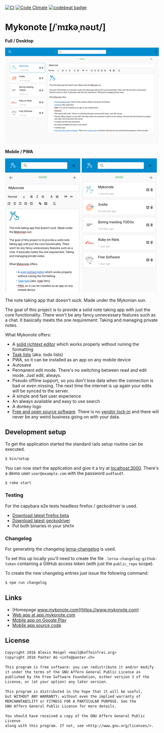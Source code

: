 [![CI](https://github.com/panter/mykonote/actions/workflows/ci.yml/badge.svg)](https://github.com/panter/mykonote/actions/workflows/ci.yml)
[![Code Climate](https://codeclimate.com/github/codeclimate/codeclimate/badges/gpa.svg)](https://codeclimate.com/github/panter/mykonote)
[![codebeat badge](https://codebeat.co/badges/6f0e1968-b451-4cb9-84d9-9cc49c68e64f)](https://codebeat.co/projects/github-com-panter-mykonote-main)

# Mykonote [/ˈmɪkəˌnəʊt/]

**Full / Desktop**

![desktop](screenshot_desktop.png)

**Mobile / PWA**

<p>
  <img src="screenshot_mobile_1.png" alt="mobile note" width="49%" />
  <img src="screenshot_mobile_2.png" alt="mobile list" width="49%" />
</p>

The note taking app that doesn't suck. Made under the Mykonian sun.

The goal of this project is to provide a solid note taking app with just the
core functionality. There won't be any fancy unnecessary features such as a
chat. It basically meets the one requirement: Taking and managing private
notes.

What Mykonote offers:

* A [solid richtext editor](http://quilljs.com/) which works properly without
  ruining the formatting
* [Task lists](https://github.com/koffeinfrei/quill-task-list) (aka. todo
  lists)
* PWA, so it can be installed as an app on any mobile device
* Autosave
* Permanent edit mode. There's no switching between read and edit mode. Just
  edit, always.
* Pseudo offline support, so you don't lose data when the connection is bad or even
  missing. The next time the internet is up again your edits will be synced to
  the server.
* A simple and fast user experience
* An always available and easy to use search
* A donkey logo
* [Free and open source software](https://www.gnu.org/philosophy/free-sw.html).
  There is no [vendor lock-in](https://en.wikipedia.org/wiki/Vendor_lock-in)
  and there will never be any weird business going on with your data.


## Development setup

To get the application started the standard rails setup routine can be
executed.

  ```bash
  $ bin/setup
  ```

You can now start the application and give it a try at
[localhost:3000](http://localhost:3000).
There's a demo user `user@example.com` with the password `asdfasdf`.

  ```bash
  $ rake start
  ```

### Testing

For the capybara e2e tests headless firefox / geckodriver is used.

- [Download latest firefox beta](https://www.mozilla.org/en-US/firefox/channel/desktop/)
- [Download latest geckodriver](https://github.com/mozilla/geckodriver/releases/latest)
- Put both binaries in your `$PATH`

### Changelog

For generating the changelog
[lerna-changelog](https://github.com/lerna/lerna-changelog) is used.

To set this up locally you'll need to create the file
`.lerna-changelog-github-token` containing a GitHub access token (with just the
`public_repo` scope).

To create the new changelog entries just issue the following command:

  ```bash
  $ npm run changelog
  ```

## Links

- [Homepage www.mykonote.com](https://www.mykonote.com)
- [Web app at app.mykonote.com](https://app.mykonote.com)
- [Mobile app on Google
  Play](https://play.google.com/store/apps/details?id=com.mykonote)
- [Mobile app source code](https://github.com/panter/mykonote-app)


## License

    Copyright 2016 Alexis Reigel <mail@koffeinfrei.org>
    Copyright 2016 Panter AG <info@panter.ch>

    This program is free software: you can redistribute it and/or modify
    it under the terms of the GNU Affero General Public License as
    published by the Free Software Foundation, either version 3 of the
    License, or (at your option) any later version.

    This program is distributed in the hope that it will be useful,
    but WITHOUT ANY WARRANTY; without even the implied warranty of
    MERCHANTABILITY or FITNESS FOR A PARTICULAR PURPOSE. See the
    GNU Affero General Public License for more details.

    You should have received a copy of the GNU Affero General Public License
    along with this program. If not, see <http://www.gnu.org/licenses/>.

